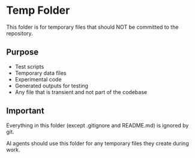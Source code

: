 # Temp Folder

This folder is for temporary files that should NOT be committed to the repository.

## Purpose

- Test scripts
- Temporary data files  
- Experimental code
- Generated outputs for testing
- Any file that is transient and not part of the codebase

## Important

Everything in this folder (except .gitignore and README.md) is ignored by git.

AI agents should use this folder for any temporary files they create during work.